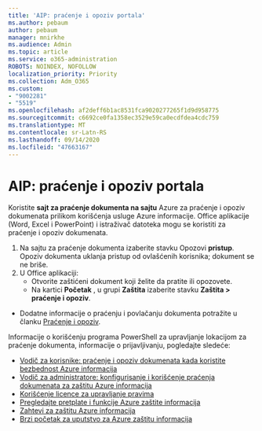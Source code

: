 ```yaml
---
title: 'AIP: praćenje i opoziv portala'
ms.author: pebaum
author: pebaum
manager: mnirkhe
ms.audience: Admin
ms.topic: article
ms.service: o365-administration
ROBOTS: NOINDEX, NOFOLLOW
localization_priority: Priority
ms.collection: Adm_O365
ms.custom:
- "9002281"
- "5519"
ms.openlocfilehash: af2deff6b1ac8531fca9020277265f1d9d958775
ms.sourcegitcommit: c6692ce0fa1358ec3529e59ca0ecdfdea4cdc759
ms.translationtype: MT
ms.contentlocale: sr-Latn-RS
ms.lasthandoff: 09/14/2020
ms.locfileid: "47663167"
---
```

# <a name="aip-track-and-revoke-portal"></a>AIP: praćenje i opoziv portala

Koristite **sajt za praćenje dokumenta na sajtu** Azure za praćenje i opoziv dokumenata prilikom korišćenja usluge Azure informacije. Office aplikacije (Word, Excel i PowerPoint) i istraživač datoteka mogu se koristiti za praćenje i opoziv dokumenata.

1. Na sajtu za praćenje dokumenta izaberite stavku Opozovi **pristup**. Opoziv dokumenta uklanja pristup od ovlašćenih korisnika; dokument se ne briše.
2. U Office aplikaciji:
    - Otvorite zaštićeni dokument koji želite da pratite ili opozovete.
    - Na kartici **Početak** , u grupi **Zaštita** izaberite stavku **Zaštita > praćenje i opoziv**.

- Dodatne informacije o praćenju i povlačanju dokumenta potražite u članku [Praćenje i opoziv](https://docs.microsoft.com/azure/information-protection/rms-client/client-track-revoke).

Informacije o korišćenju programa PowerShell za upravljanje lokacijom za praćenje dokumenta, informacije o prijavljivanju, pogledajte sledeće:
- [Vodič za korisnike: praćenje i opoziv dokumenata kada koristite bezbednost Azure informacija](https://docs.microsoft.com/azure/information-protection/rms-client/client-track-revoke)
- [Vodič za administratore: konfigurisanje i korišćenje praćenja dokumenata za zaštitu Azure informacija](https://docs.microsoft.com/azure/information-protection/rms-client/client-admin-guide-document-tracking)
- [Korišćenje licence za upravljanje pravima](https://docs.microsoft.com/azure/information-protection/configure-usage-rights#rights-management-use-license)
- [Pregledajte pretplate i funkcije Azure zaštite informacija](https://azure.microsoft.com/pricing/details/information-protection)
- [Zahtevi za zaštitu Azure informacija](https://docs.microsoft.com/azure/information-protection/get-started/requirements)
- [Brzi početak za uputstvo za Azure zaštitu informacija](https://docs.microsoft.com/azure/information-protection/get-started/infoprotect-quick-start-tutorial)
